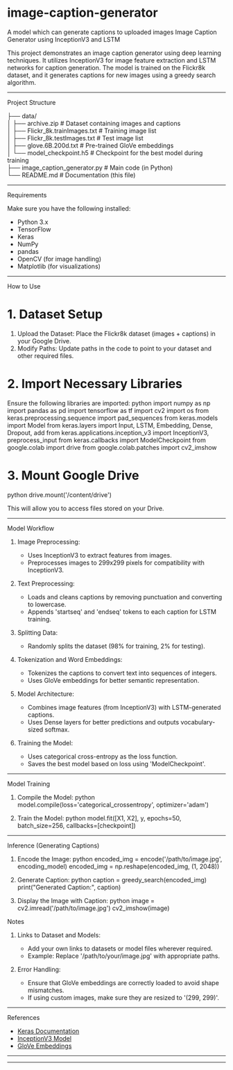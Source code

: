 # image-caption-generator
A model which can generate captions to uploaded images
Image Caption Generator using InceptionV3 and LSTM

This project demonstrates an image caption generator using deep learning techniques. It utilizes InceptionV3 for image feature extraction and LSTM networks for caption generation. The model is trained on the Flickr8k dataset, and it generates captions for new images using a greedy search algorithm.  

---

 Project Structure


├── data/  
│   ├── archive.zip              # Dataset containing images and captions  
│   ├── Flickr_8k.trainImages.txt  # Training image list  
│   ├── Flickr_8k.testImages.txt   # Test image list  
│   ├── glove.6B.200d.txt        # Pre-trained GloVe embeddings  
│   └── model_checkpoint.h5      # Checkpoint for the best model during training  
├── image_caption_generator.py     # Main code (in Python)  
└── README.md                    # Documentation (this file)  


---

 Requirements

Make sure you have the following installed:  
- Python 3.x  
- TensorFlow  
- Keras  
- NumPy  
- pandas  
- OpenCV (for image handling)  
- Matplotlib (for visualizations)  

---

 How to Use

# 1. Dataset Setup
1. Upload the Dataset: Place the Flickr8k dataset (images + captions) in your Google Drive.
2. Modify Paths: Update paths in the code to point to your dataset and other required files.

# 2. Import Necessary Libraries
Ensure the following libraries are imported:
python
import numpy as np
import pandas as pd
import tensorflow as tf
import cv2
import os
from keras.preprocessing.sequence import pad_sequences
from keras.models import Model
from keras.layers import Input, LSTM, Embedding, Dense, Dropout, add
from keras.applications.inception_v3 import InceptionV3, preprocess_input
from keras.callbacks import ModelCheckpoint
from google.colab import drive
from google.colab.patches import cv2_imshow


# 3. Mount Google Drive
python
drive.mount('/content/drive')

This will allow you to access files stored on your Drive.  

---

 Model Workflow

1. Image Preprocessing:  
   - Uses InceptionV3 to extract features from images.  
   - Preprocesses images to 299x299 pixels for compatibility with InceptionV3.  

2. Text Preprocessing:  
   - Loads and cleans captions by removing punctuation and converting to lowercase.  
   - Appends 'startseq' and 'endseq' tokens to each caption for LSTM training.

3. Splitting Data:  
   - Randomly splits the dataset (98% for training, 2% for testing).  

4. Tokenization and Word Embeddings:  
   - Tokenizes the captions to convert text into sequences of integers.  
   - Uses GloVe embeddings for better semantic representation.  

5. Model Architecture:  
   - Combines image features (from InceptionV3) with LSTM-generated captions.  
   - Uses Dense layers for better predictions and outputs vocabulary-sized softmax.

6. Training the Model:  
   - Uses categorical cross-entropy as the loss function.  
   - Saves the best model based on loss using 'ModelCheckpoint'.  

---

 Model Training

1. Compile the Model:
    python
    model.compile(loss='categorical_crossentropy', optimizer='adam')
    

2. Train the Model:
    python
    model.fit([X1, X2], y, epochs=50, batch_size=256, callbacks=[checkpoint])
    

---

 Inference (Generating Captions)

1. Encode the Image:
    python
    encoded_img = encode('/path/to/image.jpg', encoding_model)
    encoded_img = np.reshape(encoded_img, (1, 2048))
    

2. Generate Caption:
    python
    caption = greedy_search(encoded_img)
    print("Generated Caption:", caption)
    

3. Display the Image with Caption:
    python
    image = cv2.imread('/path/to/image.jpg')
    cv2_imshow(image)
    

 Notes

1. Links to Dataset and Models:  
   - Add your own links to datasets or model files wherever required.
   - Example: Replace '/path/to/your/image.jpg' with appropriate paths.

2. Error Handling:  
   - Ensure that GloVe embeddings are correctly loaded to avoid shape mismatches.
   - If using custom images, make sure they are resized to '(299, 299)'.

---

 References

- [Keras Documentation](https://keras.io)
- [InceptionV3 Model](https://keras.io/api/applications/inceptionv3/)
- [GloVe Embeddings](https://nlp.stanford.edu/projects/glove/)

---



---
